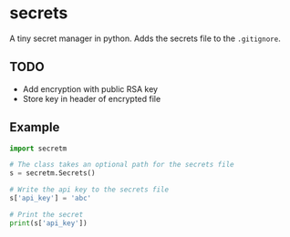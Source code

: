 # secrets
A tiny secret manager in python. Adds the secrets file to the `.gitignore`.

## TODO
- Add encryption with public RSA key
- Store key in header of encrypted file

## Example
```python
import secretm

# The class takes an optional path for the secrets file
s = secretm.Secrets()

# Write the api key to the secrets file
s['api_key'] = 'abc'

# Print the secret
print(s['api_key'])
```
